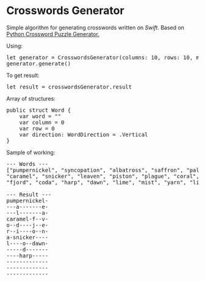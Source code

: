 # Crosswords Generator

Simple algorithm for generating crosswords written on <i>Swift</i>. Based on <a href="http://bryanhelmig.com/python-crossword-puzzle-generator/"> Python Crossword Puzzle Generator.</a>

Using:

<pre>
let generator = CrosswordsGenerator(columns: 10, rows: 10, maxLoops: 2000, words: ["saffron", "pumpernickel", "leaven", "coda", "paladin", "syncopation", "albatross", "harp", "piston", "caramel", "coral", "dawn", "pitch", "fjord", "lip", "lime", "mist", "plague", "yarn", "snicker"])
generator.generate()
</pre>

To get result:

<pre>
let result = crosswordsGenerator.result
</pre>

Array of structures:
<pre>
public struct Word {
	var word = ""
	var column = 0
	var row = 0
	var direction: WordDirection = .Vertical
}
</pre>

Sample of working:

<pre>
--- Words ---
["pumpernickel", "syncopation", "albatross", "saffron", "paladin",
"caramel", "snicker", "leaven", "piston", "plague", "coral", "pitch",
"fjord", "coda", "harp", "dawn", "lime", "mist", "yarn", "lip"]

--- Result ---
pumpernickel-
---a-------e-
---l-------a-
caramel-f--v-
o--d----j--e-
r--i----o--n-
a-snicker----
l----o--dawn-
-----d-------
----harp-----
-------------
-------------
-------------
</pre>
